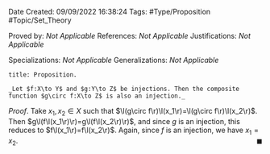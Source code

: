 <div class="topSpace"></div>

Date Created: 09/09/2022 16:38:24
Tags: #Type/Proposition #Topic/Set_Theory

Proved by: _Not Applicable_
References: _Not Applicable_
Justifications: _Not Applicable_

Specializations: _Not Applicable_
Generalizations: _Not Applicable_

``` ad-Proposition
title: Proposition.

_Let $f:X\to Y$ and $g:Y\to Z$ be injections. Then the composite function $g\circ f:X\to Z$ is also an injection._

```

_Proof_. Take $x_1,x_2\in X$ such that $\l(g\circ f\r)\l(x_1\r)=\l(g\circ f\r)\l(x_2\r)$. Then $g\l(f\l(x_1\r)\r)=g\l(f\l(x_2\r)\r)$, and since $g$ is an injection, this reduces to $f\l(x_1\r)=f\l(x_2\r)$. Again, since $f$ is an injection, we have $x_1=x_2$.<span style="float:right;">$\blacksquare$</span>
